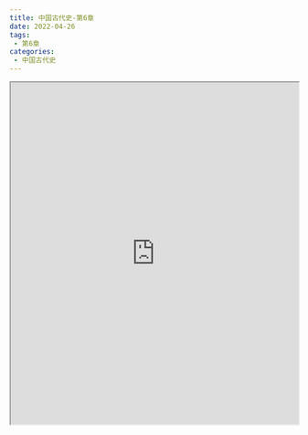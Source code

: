```yaml
---
title: 中国古代史-第6章
date: 2022-04-26
tags:
 - 第6章
categories:
 - 中国古代史
---
```




<iframe src="https://history.yourtools.icu/pdf/web/viewer.html?file=https://vkceyugu.cdn.bspapp.com/VKCEYUGU-98958311-3e7b-45a4-9247-ea869d6246c3/d8748410-e42a-4e99-a7f6-0f060cc761f1.pdf" width="100%" height="600px"></iframe>
